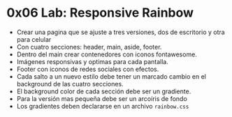 # 0x06 Lab: Responsive Rainbow

- Crear una pagina que se ajuste a tres versiones, dos de escritorio y otra para celular
- Con cuatro secciones: header, main, aside, footer.
- Dentro del main crear contenedores con iconos fontawesome.
- Imágenes responsivas y optimas para cada pantalla.
- Footer con iconos de redes sociales con efectos.
- Cada salto a un nuevo estilo debe tener un marcado cambio en el background de las cuatro secciones.
- El background color de cada sección debe ser un gradiente.
- Para la versión mas pequeña debe ser un arcoíris de fondo
- Los gradientes deben declararse en un archivo `rainbow.css`
